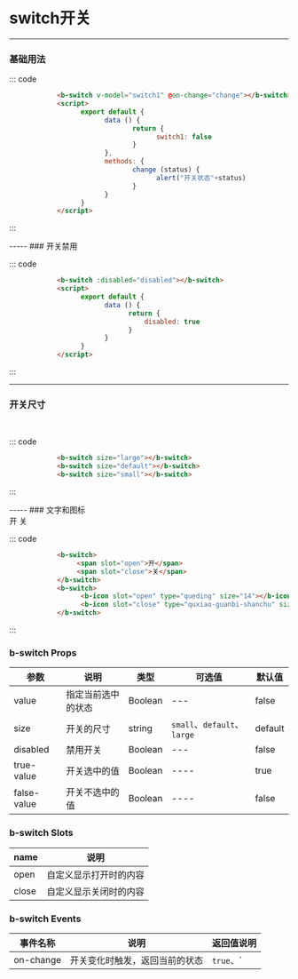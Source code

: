 # switch开关
-----
### 基础用法

<div class="example">
    <div class="example-box">
            <b-switch v-model="switch1" @on-change="change"></b-switch>
    </div>

::: code
```html
            <b-switch v-model="switch1" @on-change="change"></b-switch>
            <script>
                  export default {
                        data () {
                               return {
                                     switch1: false
                               }
                        },
                        methods: {
                               change (status) {
                                     alert("开关状态"+status)
                               }
                        }
                  }
            </script>
```
:::
</div>
-----
### 开关禁用

<div class="example">
    <div class="example-box">
            <b-switch :disabled="disabled"></b-switch>
    </div>

::: code
```html
            <b-switch :disabled="disabled"></b-switch>
            <script>
                  export default {
                        data () {
                              return {
                                  disabled: true
                              }
                        }
                  }
            </script>
```
:::
</div>

-----
### 开关尺寸

<div class="example">
    <div class="example-box">
            <b-switch size="large"></b-switch>
            &nbsp;&nbsp;
            <b-switch size="default"></b-switch>
            &nbsp;&nbsp;
            <b-switch size="small"></b-switch>
    </div>

::: code
```html
            <b-switch size="large"></b-switch>
            <b-switch size="default"></b-switch>
            <b-switch size="small"></b-switch>
```
:::
</div>
-----
### 文字和图标

<div class="example">
    <div class="example-box">
            <b-switch>
                <span slot="open">开</span>
                <span slot="close">关</span>
            </b-switch>
            &nbsp;&nbsp;
            <b-switch>
                <b-icon slot="open" type="queding" size="14"></b-icon>
                <b-icon slot="close" type="quxiao-guanbi-shanchu" size="14"></b-icon>
            </b-switch>
    </div>

::: code
```html
            <b-switch>
                 <span slot="open">开</span>
                 <span slot="close">关</span>
            </b-switch>
            <b-switch>
                  <b-icon slot="open" type="queding" size="14"></b-icon>
                  <b-icon slot="close" type="quxiao-guanbi-shanchu" size="14"></b-icon>
            </b-switch>
```
:::
</div>
<script>
export default {
        data () {
              return {
                    switch1: false,
                    disabled: true
              }
        },
        methods: {
               change (status) {
                     alert("开关状态"+status)
               }
        }
}
</script>

### b-switch Props
| 参数 | 说明 | 类型 | 可选值 |默认值 |
| ---- | ---- | ---- | ---- | ---- |
| value | 指定当前选中的状态   | Boolean  | --- |false |
| size | 开关的尺寸 | string | `small`、`default`、`large` | default |
| disabled | 禁用开关| Boolean| --- | false |
| true-value   | 开关选中的值 | Boolean| ----   | true   |
| false-value   | 开关不选中的值 | Boolean| ----   | false   |

### b-switch Slots
| name | 说明 |
| ---- | ---- |
| open  |  自定义显示打开时的内容   |
| close | 自定义显示关闭时的内容 |

### b-switch Events
| 事件名称 | 说明 |   返回值说明  |
| ---- | ---- |   ---- |
|  on-change | 开关变化时触发，返回当前的状态 |  `true`、`|`、`false`   |

